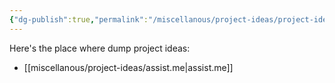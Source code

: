```yaml
---
{"dg-publish":true,"permalink":"/miscellanous/project-ideas/project-ideas/"}
---
```


Here's the place where dump project ideas:
- [[miscellanous/project-ideas/assist.me\|assist.me]]